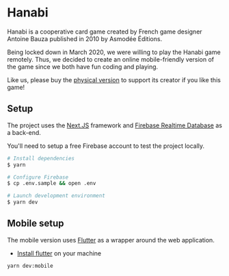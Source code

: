 # Hanabi

Hanabi is a cooperative card game created by French game designer Antoine Bauza published in 2010 by Asmodée Éditions. 

Being locked down in March 2020, we were willing to play the Hanabi game remotely. Thus, we decided to create an online mobile-friendly version of the game since we both have fun coding and playing.

Like us, please buy the [physical version](https://fr.asmodee.com/fr/games/hanabi/products/hanabi/) to support its creator if you like this game! 

## Setup

The project uses the [Next.JS](https://nextjs.org/) framework and [Firebase Realtime Database](https://firebase.google.com/) as a back-end.

You'll need to setup a free Firebase account to test the project locally.

```bash
# Install dependencies
$ yarn

# Configure Firebase
$ cp .env.sample && open .env

# Launch development environment
$ yarn dev
```

## Mobile setup

The mobile version uses [Flutter](https://flutter.dev) as a wrapper around the web application.

- [Install flutter](https://flutter.dev/docs/get-started/install) on your machine

```bash
yarn dev:mobile
```
